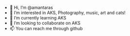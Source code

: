 - 👋 Hi, I’m @amantaras
- 👀 I’m interested in AKS, Photography, music, art and cats!
- 🌱 I’m currently learning AKS
- 💞️ I’m looking to collaborate on AKS
- 📫 You can reach me through github

<!---
amantaras/amantaras is a ✨ special ✨ repository because its `README.md` (this file) appears on your GitHub profile.
You can click the Preview link to take a look at your changes.
--->

